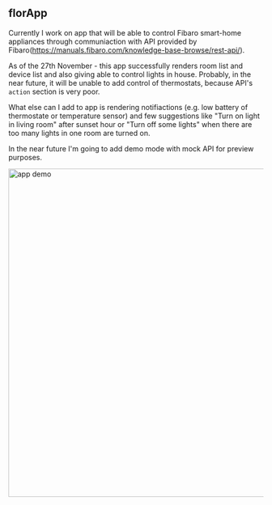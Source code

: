## florApp

Currently I work on app that will be able to control Fibaro smart-home appliances through communiaction with API provided by Fibaro(https://manuals.fibaro.com/knowledge-base-browse/rest-api/).

As of the 27th November - this app successfully renders room list and device list and also giving able to control lights in house. Probably, in the near future, it will be unable to add control of thermostats, because API's `action` section is very poor.

What else can I add to app is rendering notifiactions (e.g. low battery of thermostate or temperature sensor) and few suggestions like "Turn on light in living room" after sunset hour or "Turn off some lights" when there are too many lights in one room are turned on.

In the near future I'm going to add demo mode with mock API for preview purposes.



<img width="649" alt="app demo" src="https://user-images.githubusercontent.com/111438136/206309690-d5dda71f-46ab-4c1e-aa24-2727f7e635f8.png">
